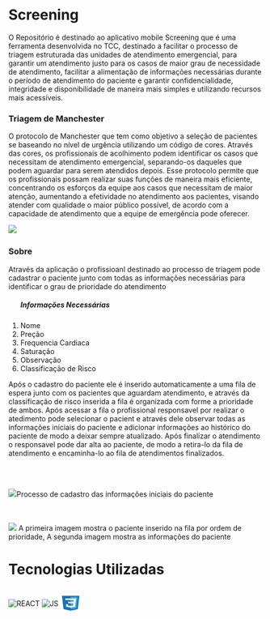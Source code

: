 # Screening 
O Repositório é destinado ao aplicativo mobile Screening que é uma ferramenta desenvolvida no TCC, destinado a facilitar o processo de triagem estruturada das unidades de atendimento emergencial, para garantir um atendimento justo para os casos de maior grau de necessidade de atendimento, facilitar a alimentação de informações necessárias durante o período de atendimento do paciente e garantir confidencialidade, integridade e disponibilidade  de maneira mais simples e utilizando recursos mais acessíveis.

### Triagem de Manchester
O protocolo de Manchester que tem como objetivo a seleção de pacientes se baseando no nível de urgência utilizando um código de cores. Através das cores, os profissionais de acolhimento podem identificar os casos que necessitam de atendimento emergencial, separando-os daqueles que podem aguardar para serem atendidos depois. Esse protocolo permite que os profissionais possam realizar suas funções de maneira mais eficiente, concentrando os esforços da equipe aos casos que necessitam de maior atenção, aumentando a efetividade no atendimento aos pacientes, visando atender com qualidade o maior público possível, de acordo com a capacidade de atendimento que a equipe de emergência pode oferecer.

<img src = "https://user-images.githubusercontent.com/85044936/200199591-0c676a4a-1e35-4649-8313-993d470a0d24.png"/>

### Sobre
Através da aplicação o profissioanl destinado ao processo de triagem pode cadastrar o paciente junto com todas as informações necessárias para identificar o grau de prioridade do atendimento

<ol>
  <h5>Informações Necessárias</h5>
  <li style="text-decoration="none";">Nome</li>
  <li>Preção</li>
  <li>Frequencia Cardiaca</li>
  <li>Saturação</li>
  <li>Observação</li>
  <li>Classificação de Risco</li>
</ol>

Após o cadastro do paciente ele é inserido automaticamente a uma fila de espera junto com os pacientes que aguardam atendimento, e através da classificação de risco inserida a fila é organizada com forme a prioridade de ambos. Após acessar a fila o profissional responsavel por realizar o atedimento pode selecionar o pacient e através dele observar todas as informações iniciais do paciente e adicionar informações ao histórico do paciente de modo a deixar sempre atualizado. Após finalizar o atendimento o responsavel pode dar alta ao paciente, de modo a retira-lo da fila de atendimento e encaminha-lo ao fila de atendimentos finalizados.

<br>
<br>

<img src = "https://user-images.githubusercontent.com/85044936/200200196-2470c1c3-9f9d-49b9-b497-c8eec7851d3e.png"/>Processo de cadastro das informações iniciais do paciente

<br>
<br>


<img src = "https://user-images.githubusercontent.com/85044936/200200381-572e712d-fcac-4638-a17c-84a4d25b6fe9.png"/>
A primeira imagem mostra o paciente inserido na fila por ordem de prioridade, A segunda imagem mostra as informações do paciente


# Tecnologias Utilizadas
<div style="display: inline_block"><br>
  <img align="center" alt="REACT" height="30" width="40" src="https://cdn.jsdelivr.net/gh/devicons/devicon/icons/react/react-original-wordmark.svg" />
  <img align="center" alt="JS" height="30" width="40" src="https://cdn.jsdelivr.net/gh/devicons/devicon/icons/javascript/javascript-original.svg" />
  <img align="center" alt="CSS" height="30" width="40" src="https://raw.githubusercontent.com/devicons/devicon/master/icons/css3/css3-original.svg">





